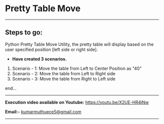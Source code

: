 # Pretty Table Move
***
## **Steps to go:**

Python Pretty Table Move Utility, the pretty table will display based on the user 
specified position [left side or right side].
* **Have created 3 scenarios.**

1. Scenario - 1: Move the table from Left to Center Position as "40"
2. Scenario - 2: Move the table from Left to Right side
3. Scenario - 3: Move the table from Right to Left side

end...
***

**Execution video available on Youtube:** https://youtu.be/X2UE-HR4iNw

**Email:-** kumarmuthuece5@gmail.com

***
